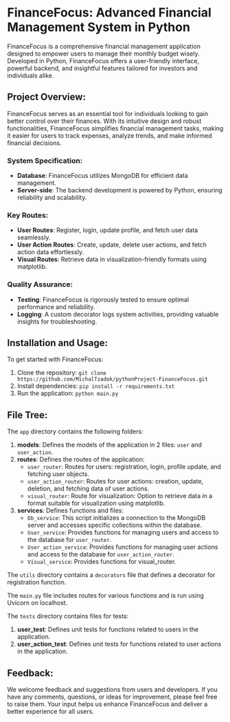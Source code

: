 # FinanceFocus: Advanced Financial Management System in Python

FinanceFocus is a comprehensive financial management application designed to empower users to manage their monthly budget wisely. Developed in Python, FinanceFocus offers a user-friendly interface, powerful backend, and insightful features tailored for investors and individuals alike.

## Project Overview:

FinanceFocus serves as an essential tool for individuals looking to gain better control over their finances. With its intuitive design and robust functionalities, FinanceFocus simplifies financial management tasks, making it easier for users to track expenses, analyze trends, and make informed financial decisions.

### System Specification:

- **Database**: FinanceFocus utilizes MongoDB for efficient data management.
- **Server-side**: The backend development is powered by Python, ensuring reliability and scalability.

### Key Routes:

- **User Routes**: Register, login, update profile, and fetch user data seamlessly.
- **User Action Routes**: Create, update, delete user actions, and fetch action data effortlessly.
- **Visual Routes**: Retrieve data in visualization-friendly formats using matplotlib.

### Quality Assurance:

- **Testing**: FinanceFocus is rigorously tested to ensure optimal performance and reliability.
- **Logging**: A custom decorator logs system activities, providing valuable insights for troubleshooting.

## Installation and Usage:

To get started with FinanceFocus:

1. Clone the repository: `git clone https://github.com/MichalTzadok/pythonProject-FinanceFocus.git`
2. Install dependencies: `pip install -r requirements.txt`
3. Run the application: `python main.py`

## File Tree:

The `app` directory contains the following folders:
1. **models**: Defines the models of the application in 2 files: `user` and `user_action`.
2. **routes**: Defines the routes of the application:
   - `user_router`: Routes for users: registration, login, profile update, and fetching user objects.
   - `user_action_router`: Routes for user actions: creation, update, deletion, and fetching data of user actions.
   - `visual_router`: Route for visualization: Option to retrieve data in a format suitable for visualization using matplotlib.
3. **services**: Defines functions and files:
   - `Db_service`: This script initializes a connection to the MongoDB server and accesses specific collections within the database.
   - `User_service`: Provides functions for managing users and access to the database for `user_router`.
   - `User_action_service`: Provides functions for managing user actions and access to the database for `user_action_router`.
   - `Visual_service`: Provides functions for visual_router.

The `utils` directory contains a `decorators` file that defines a decorator for registration function.

The `main.py` file includes routes for various functions and is run using Uvicorn on localhost.

The `tests` directory contains files for tests:
1. **user_test**: Defines unit tests for functions related to users in the application.
2. **user_action_test**: Defines unit tests for functions related to user actions in the application.

## Feedback:

We welcome feedback and suggestions from users and developers. If you have any comments, questions, or ideas for improvement, please feel free to raise them. Your input helps us enhance FinanceFocus and deliver a better experience for all users.
